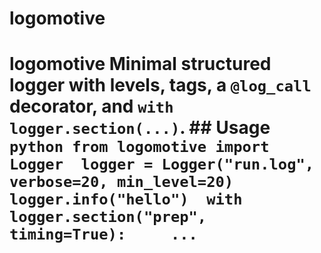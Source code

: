 # logomotive
# logomotive  Minimal structured logger with levels, tags, a `@log_call` decorator, and `with logger.section(...)`.  ## Usage  ```python from logomotive import Logger  logger = Logger("run.log", verbose=20, min_level=20) logger.info("hello")  with logger.section("prep", timing=True):     ... ```
